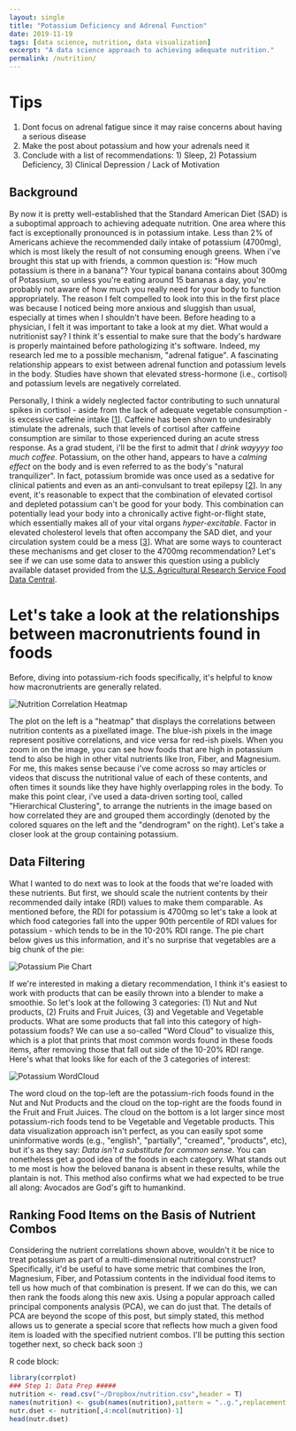 ```yaml
---
layout: single
title: "Potassium Deficiency and Adrenal Function"
date: 2019-11-19
tags: [data science, nutrition, data visualization]
excerpt: "A data science approach to achieving adequate nutrition."
permalink: /nutrition/
---
```


# Tips
1. Dont focus on adrenal fatigue since it may raise concerns about having a serious disease
2. Make the post about potassium and how your adrenals need it
3. Conclude with a list of recommendations: 1) Sleep, 2) Potassium Deficiency, 3) Clinical Depression / Lack of Motivation

## Background
By now it is pretty well-established that the Standard American Diet (SAD) is a suboptimal approach to achieving adequate nutrition. One area where this fact is exceptionally pronounced is in potassium intake. Less than 2% of Americans achieve the recommended daily intake of potassium (4700mg), which is most likely the result of not consuming enough greens. When i've brought this stat up with friends, a common question is: "How much potassium is there in a banana"? Your typical banana contains about 300mg of Potassium, so unless you're eating around 15 bananas a day, you're probably not aware of how much you really need for your body to function appropriately. The reason I felt compelled to look into this in the first place was because I noticed being more anxious and sluggish than usual, especially at times when I shouldn't have been. Before heading to a physician, I felt it was important to take a look at my diet. What would a nutritionist say? I think it's essential to make sure that the body's hardware is properly maintained before pathologizing it's software. Indeed, my research led me to a possible mechanism, "adrenal fatigue". A fascinating relationship appears to exist between adrenal function and potassium levels in the body. Studies have shown that elevated stress-hormone (i.e., cortisol) and potassium levels are negatively correlated.

Personally, I think a widely neglected factor contributing to such unnatural spikes in cortisol - aside from the lack of adequate vegetable consumption - is excessive caffeine intake [[1]]. Caffeine has been shown to undesirably stimulate the adrenals, such that levels of cortisol after caffeine consumption are similar to those experienced during an acute stress response. As a grad student, i'll be the first to admit that *I drink wayyyy too much coffee*. Potassium, on the other hand, appears to have a *calming effect* on the body and is even referred to as the body's  "natural tranquilizer". In fact, potassium bromide was once used as a sedative for clinical patients and even as an anti-convulsant to treat epilepsy [[2]]. In any event, it's reasonable to expect that the combination of elevated cortisol and depleted potassium can't be good for your body. This combination can potentially lead your body into a chronically active fight-or-flight state, which essentially makes all of your vital organs *hyper-excitable*. Factor in elevated cholesterol levels that often accompany the SAD diet, and your circulation system could be a mess [[3]]. What are some ways to counteract these mechanisms and get closer to the 4700mg recommendation? Let's see if we can use some data to answer this question using a publicly available dataset provided from the [U.S. Agricultural Research Service Food Data Central](https://www.myfooddata.com/).

# Let's take a look at the relationships between macronutrients found in foods
Before, diving into potassium-rich foods specifically, it's helpful to know how macronutrients are generally related.

<img src="{{ site.url }}{{site.baseurl }}/assets/images/figs/Corplot.png" alt="Nutrition Correlation Heatmap">

The plot on the left is a "heatmap" that displays the correlations between nutrition contents as a pixellated image. The blue-ish pixels in the image represent positive correlations, and vice versa for red-ish pixels. When you zoom in on the image, you can see how foods that are high in potassium tend to also be high in other vital nutrients like Iron, Fiber, and Magnesium. For me, this makes sense because i've come across so may articles or videos that discuss the nutritional value of each of these contents, and often times it sounds like they have highly overlapping roles in the body. To make this point clear, i've used a data-driven sorting tool, called "Hierarchical Clustering", to arrange the nutrients in the image based on how correlated they are and grouped them  accordingly (denoted by the colored squares on the left and the "dendrogram" on the right). Let's take a closer look at the group containing potassium.


## Data Filtering
What I wanted to do next was to look at the foods that we're loaded with these nutrients. But first, we should scale the nutrient contents by their recommended daily intake (RDI) values to make them comparable. As mentioned before, the RDI for potassium is 4700mg so let's take a look at which food categories fall into the upper 90th percentile of RDI values for potassium - which tends to be in the 10-20% RDI range. The pie chart below gives us this information, and it's no surprise that vegetables are a big chunk of the pie:

<img src="{{ site.url }}{{site.baseurl }}/assets/images/figs/Pie.png" alt="Potassium Pie Chart">

If we're interested in making a dietary recommendation, I think it's easiest to work with products that can be easily thrown into a blender to make a smoothie. So let's look at the following 3 categories: (1) Nut and Nut products, (2) Fruits and Fruit Juices, (3) and Vegetable and Vegetable products. What are some products that fall into this category of high-potassium foods? We can use a so-called "Word Cloud" to visualize this, which is a plot that prints that most common words found in these foods items, after removing those that fall out side of the 10-20% RDI range. Here's what that looks like for each of the 3 categories of interest:

<img src="{{ site.url }}{{site.baseurl }}/assets/images/figs/wordclouds2.png" alt="Potassium WordCloud">

The word cloud on the top-left are the potassium-rich foods found in the Nut and Nut Products and the cloud on the top-right are the foods found in the Fruit and Fruit Juices. The cloud on the bottom is a lot larger since most potassium-rich foods tend to be Vegetable and Vegetable products. This data visualization approach isn't perfect, as you can easily spot some uninformative words (e.g., "english", "partially", "creamed", "products", etc), but it's as they say: *Data isn't a substitute for common sense*. You can nonetheless get a good idea of the foods in each category. What stands out to me most is how the beloved banana is absent in these results, while the plantain is not. This method also confirms what we had expected to be true all along: Avocados are God's gift to humankind.

## Ranking Food Items on the Basis of Nutrient Combos

Considering the nutrient correlations shown above, wouldn't it be nice to treat potassium as part of a multi-dimensional nutritional construct? Specifically, it'd be useful to have some metric that combines the Iron, Magnesium, Fiber, and Potassium contents in the individual food items to tell us how much of that combination is present. If we can do this, we can then rank the foods along this new axis. Using a popular approach called principal components analysis (PCA), we can do just that. The details of PCA are beyond the scope of this post, but simply stated, this method allows us to generate a special score that reflects how much a given food item is loaded with the specified nutrient combos. I'll be putting this section together next, so check back soon :)

<!-- #Here's what that looks like:

<img src="{{ site.url }}{{site.baseurl }}/assets/images/figs/pca.png" alt="Nutrient Multidimensionality using PCA">

## Insights

1. Be cautious of the fruits given their high sugar contents
2. Brazilnuts seem like a great snack
3. Potassium is highly correlated with Iron, Magnesium, and Fiber
4. Spinach, Kale, Squash, Avocados, and coconuts are all fantastic.
5. The Taro root,
6. Eat more greens.
7. Coconut Water for smoothies
8. Beat Greans for salads -->

[1]:https://www.ncbi.nlm.nih.gov/pmc/articles/PMC2257922/
[2]:https://www.chemistryworld.com/podcasts/potassium-bromide/6805.article
[3]:https://www.ahajournals.org/doi/full/10.1161/01.CIR.98.12.1198

R code block:
```r
library(corrplot)
### Step 1: Data Prep #####
nutrition <- read.csv("~/Dropbox/nutrition.csv",header = T)
names(nutrition) <- gsub(names(nutrition),pattern = "..g.",replacement = "",fixed = T)
nutr.dset <- nutrition[,4:ncol(nutrition)-1]
head(nutr.dset)

```
